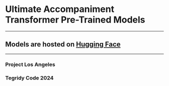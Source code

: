 # Ultimate Accompaniment Transformer Pre-Trained Models

***

## Models are hosted on [Hugging Face](https://huggingface.co/asigalov61/Ultimate-Accompaniment-Transformer)

***

### Project Los Angeles
### Tegridy Code 2024
